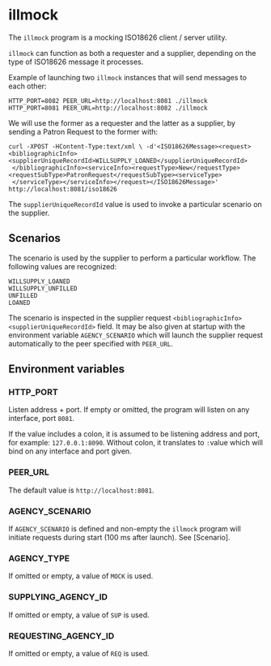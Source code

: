 # illmock

The `illmock` program is a mocking ISO18626 client / server utility.

`illmock` can function as both a requester and a supplier, depending on the type of ISO18626 message it processes.

Example of launching two `illmock` instances that will send messages to each other:

    HTTP_PORT=8082 PEER_URL=http://localhost:8081 ./illmock
    HTTP_PORT=8081 PEER_URL=http://localhost:8082 ./illmock

We will use the former as a requester and the latter as a supplier, by sending a Patron Request
to the former with:

    curl -XPOST -HContent-Type:text/xml \ -d'<ISO18626Message><request><bibliographicInfo><supplierUniqueRecordId>WILLSUPPLY_LOANED</supplierUniqueRecordId>
     </bibliographicInfo><serviceInfo><requestType>New</requestType><requestSubType>PatronRequest</requestSubType><serviceType>
     </serviceType></serviceInfo></request></ISO18626Message>' http://localhost:8081/iso18626

The `supplierUniqueRecordId` value is used to invoke a particular scenario on the supplier.

## Scenarios

The scenario is used by the supplier to perform a particular workflow. The following values are recognized:

    WILLSUPPLY_LOANED
    WILLSUPPLY_UNFILLED
    UNFILLED
    LOANED

The scenario is inspected in the supplier request `<bibliographicInfo><supplierUniqueRecordId>` field.
It may be also given at startup with the environment variable `AGENCY_SCENARIO` which will launch the
supplier request automatically to the peer specified with `PEER_URL`.

## Environment variables

### HTTP_PORT

Listen address + port. If empty or omitted, the program will listen on any interface, port `8081`.

If the value includes a colon, it is assumed to be listening address and port, for example: `127.0.0.1:8090`.
Without colon, it translates to `:`value which will bind on any interface and port given.

### PEER_URL

The default value is `http://localhost:8081`.

### AGENCY_SCENARIO

If `AGENCY_SCENARIO` is defined and non-empty the `illmock` program will initiate requests during start (100 ms after launch).
See [Scenario].

### AGENCY_TYPE

If omitted or empty, a value of `MOCK` is used.

### SUPPLYING_AGENCY_ID

If omitted or empty, a value of `SUP` is used.

### REQUESTING_AGENCY_ID

If omitted or empty, a value of `REQ` is used.

